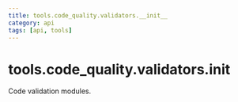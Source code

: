 ```yaml
---
title: tools.code_quality.validators.__init__
category: api
tags: [api, tools]
---
```


# tools.code_quality.validators.__init__

Code validation modules.

